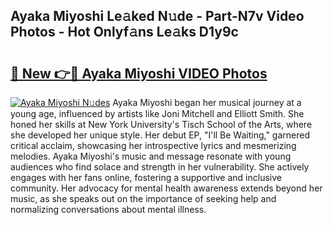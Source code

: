 ## Ayaka Miyoshi Le𝚊ked N𝚞de - Part-N7v Video Photos - Hot Onlyf𝚊ns Le𝚊ks D1y9c

# <h2><a href="http://ab18353.deff.icu/?id=Ayaka+Miyoshi">🔗 New 👉🔴 Ayaka Miyoshi VIDEO Photos</a></h2>

[![Ayaka Miyoshi N𝚞des](https://i.imgur.com/rIISA9y.gif)](http://ab18353.deff.icu/?id=Ayaka+Miyoshi)
Ayaka Miyoshi began her musical journey at a young age, influenced by artists like Joni Mitchell and Elliott Smith. She honed her skills at New York University's Tisch School of the Arts, where she developed her unique style. Her debut EP, "I'll Be Waiting," garnered critical acclaim, showcasing her introspective lyrics and mesmerizing melodies. Ayaka Miyoshi's music and message resonate with young audiences who find solace and strength in her vulnerability. She actively engages with her fans online, fostering a supportive and inclusive community. Her advocacy for mental health awareness extends beyond her music, as she speaks out on the importance of seeking help and normalizing conversations about mental illness.
